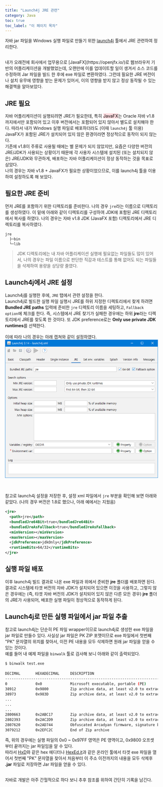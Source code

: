```yaml
---
title: "Launch4j JRE 관련"
category: Java
toc: true
toc_label: "이 페이지 목차"
---
```


자바 jar 파일을 Windows 실행 파일로 만들기 위한 [launch4j](http://launch4j.sourceforge.net/) 툴에서 JRE 관련하여 정리한다.

<br>
내가 오래전에 회사에서 업무용으로 [JavaFX](https://openjfx.io/)로 웹브라우저 기반의 어플리케이션을 개발했었는데, 오랜만에 이를 업데이트할 일이 생겨서 소스 코드를 수정하여 Jar 파일을 빌드 한 후에 exe 파일로 변환하였다. 그런데 필요한 JRE 버전이나 설치 유무에 영향을 받는 문제가 있어서, 이의 영향을 받지 않고 정상 동작될 수 있는 해결책을 알아보았다.

## JRE 필요
자바 어플리케이션이 실행되려면 JRE가 필요한데, 특히 <mark style='background-color: #ffdce0'>JavaFX</mark>는 Oracle 자바 v1.8 까지에서만 포함되어 있고 이후 버전에서는 포함되어 있지 않아서 별도로 설치해야 한다. 따라서 내가 Windows 실행 파일로 배포하더라도 (이때 `launch4j` 툴 이용) JavaFX가 포함된 JRE가 설치되어 있지 않은 환경이라면 정상적으로 동작이 되지 않는다.  
기존에 v1.8이 주류로 사용될 때에는 별 문제가 되지 않았지만, 요즘은 다양한 버전의 JRE/JDK가 사용되는 상황이기 때문에 각 사용자 시스템에 설치된 (또는 설치되지 않은) JRE/JDK와 무관하게, 배포하는 자바 어플리케이션이 정상 동작하는 것을 목표로 삼았다.  
나의 경우는 자바 v1.8 + JavaFX가 필요한 상황이었으므로, 이를 launch4j 툴을 이용하여 설정하도록 해 보았다.

## 필요한 JRE 준비
먼저 JRE를 포함하기 위한 디렉토리를 준비한다. 나의 경우 `jre`라는 이름으로 디렉토리를 생성하였다. 이 밑에 아래와 같이 디렉토리를 구성하여 JDK에 포함된 JRE 디렉토리에서 복사를 하였다. 나의 경우는 자바 v1.8 JDK (JavaFX 포함) 디렉토리에서 JRE 디렉토리를 복사하였다.
```
jre
  ├─bin
  └─lib
```
> JDK 디렉토리에는 내 자바 어플리케이션 실행에 필요없는 파일들도 많이 있어서, 나의 경우는 파일 이름으로 판단한 직감과 테스트를 통해 없어도 되는 파일들을 삭제하여 용량을 상당량 줄였다.

## Launch4j에서 JRE 설정
Launch4j를 실행한 후에, `JRE` 탭에서 관련 설정을 한다.  
Launch4j로 빌드한 실행 파일 실행시 JRE를 하위 지정한 디렉토리에서 찾게 하려면 **Bundled JRE paths** 입력에 준비한 `jre` 디렉토리 이름을 세팅하고, `Fallback option`에 체크를 한다. 즉, 시스템에서 JRE 찾기가 실패한 경우에는 하위 **jre**라는 디렉토리에서 JRE를 찾도록 한 것이다. 또 JDK preference로는 **Only use private JDK runtimes**를 선택한다.  
<br>
이에 따라 나의 경우는 아래 캡쳐와 같이 설정하였다.  
![](/assets/images/launch4j_jre_my.png)

<br>

참고로 launch4j 설정을 저장한 후, 설정 xml 파일에서 `jre` 부분을 확인해 보면 아래와 같았다. (나의 경우 버전은 1.8로 했으나, 아래 예에서는 지웠음)
```xml
<jre>
  <path>jre</path>
  <bundledJre64Bit>true</bundledJre64Bit>
  <bundledJreAsFallback>true</bundledJreAsFallback>
  <minVersion></minVersion>
  <maxVersion></maxVersion>
  <jdkPreference>jdkOnly</jdkPreference>
  <runtimeBits>64/32</runtimeBits>
</jre>
```

## 실행 파일 배포
이후 launch4j 빌드 결과로 나온 exe 파일과 위에서 준비한 **jre** 폴더를 배포하면 된다. 결과로 시스템에 타겟 버전의 자바 JDK가 설치되어 있으면 이것을 사용하고, 그렇지 않은 경우에는 (즉, 타겟 자바 버전의 JDK가 설치되어 있지 않은 다른 모든 경우) **jre** 폴더의 JRE가 사용되어, 배포한 실행 파일이 정상적으로 동작하게 된다.

## Launch4j로 만든 실행 파일에서 jar 파일 추출
참고로 launch4j는 단순히 PE 파일 wrapper이므로 launch4j로 생성한 exe 파일을 jar 파일로 만들수 있다. 사실상 jar 파일은 PK ZIP 포맷이므로 exe 파일에서 첫번째 "PK" 문자열의 위치를 찾아서, 이전 PE 내용을 모두 삭제하면 원래 jar 파일을 얻을 수 있는 것이다.  
예를 들어 내 예제 파일을 `binwalk` 툴로 검사해 보니 아래와 같이 출력되었다.
```bash
$ binwalk test.exe

DECIMAL       HEXADECIMAL     DESCRIPTION
--------------------------------------------------------------------------------
0             0x0             Microsoft executable, portable (PE)
38912         0x9800          Zip archive data, at least v2.0 to extract, name: META-INF/
38973         0x983D          Zip archive data, at least v2.0 to extract, name: META-INF/MANIFEST.MF
...
...
...
2800663       0x2ABC17        Zip archive data, at least v2.0 to extract, name: resources/test.ico
2802393       0x2AC2D9        Zip archive data, at least v2.0 to extract, name: resources/test.fxml
2807620       0x2AD744        Obfuscated Arcadyan firmware, signature bytes: 0x56C38CD9,
3079212       0x2EFC2C        End of Zip archive
```
즉, 위의 경우에는 실행 파일의 0x0 ~ 0x97FF 영역은 PE 영역이고, 0x9800 오프셋부터 끝까지는 jar 파일임을 알 수 있다.  
따라서 [HxD](https://mh-nexus.de/en/hxd/)와 같은 hex 에디터나 [HexEd.it](https://hexed.it/)과 같은 온라인 툴에서 타겟 exe 파일을 열어서 첫번째 "PK" 문자열을 찾아서 처음부터 이 주소 이전까지의 내용을 모두 삭제후 **.jar** 파일로 저장하면 Jar 파일을 얻을 수 있다.

<br>
자바로 개발은 아주 간헐적으로 하다 보니 추후 참조를 위하여 간단히 기록을 남긴다.
